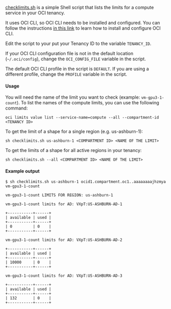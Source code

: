 [checklimits.sh](./checklimits.sh) is a simple Shell script that lists the limits for a compute service in your OCI tenancy.

It uses OCI CLI, so OCI CLI needs to be installed and configured. You can follow the instructions [in this link](https://docs.oracle.com/en-us/iaas/Content/API/SDKDocs/cliinstall.htm) to learn how to install and configure OCI CLI.

Edit the script to your put your Tenancy ID to the variable `TENANCY_ID`.

If your OCI CLI configuration file is not in the default location (`~/.oci/config`), change the `OCI_CONFIG_FILE` variable in the script.

The default OCI CLI profile in the script is `DEFAULT`. If you are using a different profile, change the `PROFILE` variable in the script.

#### Usage

You will need the name of the limit you want to check (example: `vm-gpu3-1-count`). To list the names of the compute limits, you can use the following command:

```
oci limits value list --service-name=compute --all --compartment-id <TENANCY ID>
```


To get the limit of a shape for a single region (e.g. us-ashburn-1):

```shell
sh checklimits.sh us-ashburn-1 <COMPARTMENT ID> <NAME OF THE LIMIT>
```

To get the limits of a shape for all active regions in your tenancy:


```shell
sh checklimits.sh --all <COMPARTMENT ID> <NAME OF THE LIMIT>
```

#### Example output

```
$ sh checklimits.sh us-ashburn-1 ocid1.compartment.oc1..aaaaaaaajhzmya vm-gpu3-1-count

vm-gpu3-1-count LIMITS FOR REGION: us-ashburn-1

vm-gpu3-1-count limits for AD: VXpT:US-ASHBURN-AD-1

+-----------+------+
| available | used |
+-----------+------+
| 0         | 0    |
+-----------+------+

vm-gpu3-1-count limits for AD: VXpT:US-ASHBURN-AD-2

+-----------+------+
| available | used |
+-----------+------+
| 10000     | 0    |
+-----------+------+

vm-gpu3-1-count limits for AD: VXpT:US-ASHBURN-AD-3

+-----------+------+
| available | used |
+-----------+------+
| 132       | 0    |
+-----------+------+
```
